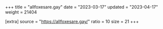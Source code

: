 +++
title = "allfoxesare.gay"
date = "2023-03-17"
updated = "2023-04-17"
weight = 21404

[extra]
source = "https://allfoxesare.gay/"
ratio = 10
size = 21
+++
